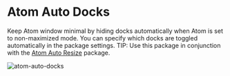 # Atom Auto Docks

Keep Atom window minimal by hiding docks automatically when Atom is set to
non-maximized mode. You can specify which docks are toggled automatically in
the package settings. TIP: Use this package in conjunction with the
[Atom Auto Resize](https://atom.io/packages/atom-auto-resize) package.

![atom-auto-docks](https://user-images.githubusercontent.com/6596332/37799287-00d03ba4-2e28-11e8-9b3e-c6dbd5e91e4a.gif)
